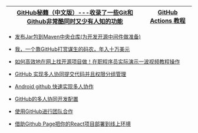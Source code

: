 
[GitHub秘籍（中文版）---收录了一些Git和Github非常酷同时又少有人知的功能](https://www.kancloud.cn/thinkphp/github-tips)|[GitHub Actions 教程](https://www.ruanyifeng.com/blog/2019/12/github_actions.html)|
---|---|

* [发布Jar包到Maven中央仓库(为开发开源中间件做准备)](https://bugstack.cn/itstack-demo-any/2019/12/07/%E5%8F%91%E5%B8%83Jar%E5%8C%85%E5%88%B0Maven%E4%B8%AD%E5%A4%AE%E4%BB%93%E5%BA%93(%E4%B8%BA%E5%BC%80%E5%8F%91%E5%BC%80%E6%BA%90%E4%B8%AD%E9%97%B4%E4%BB%B6%E5%81%9A%E5%87%86%E5%A4%87).html)
* [我，一个靠GitHub打赏谋生的码农，年入十万美元](https://zhuanlan.zhihu.com/p/156789921)
* [如何高效地在网上找开源项目做！在职程序员实际演示一波视频教程操作](https://www.youtube.com/watch?v=Uj6WWAqg0NY&t=15s)




* [GitHub 实现多人协同提交代码并且权限分组管理](https://www.cnblogs.com/zhaoyanjun/p/5882784.html#4164756)
* [Android github 快速实现多人协作](https://www.cnblogs.com/zhaoyanjun/p/5829142.html)
* [GitHub的多人协同开发配置](https://www.cnblogs.com/ChampionLam/p/4276001.html)
* [使用GitHub进行团队合作](http://xiaocong.github.io/blog/2013/03/20/team-collaboration-with-github/)
* [借助Github Page把你的React项目部署到线上环境](https://blog.csdn.net/xieluoxixi/article/details/86495198)
